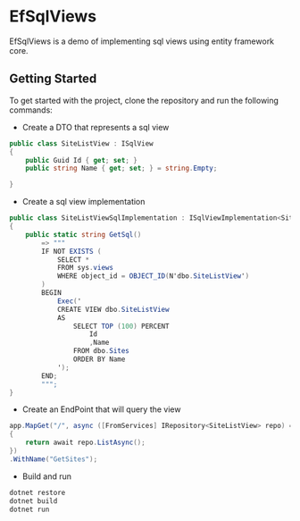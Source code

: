 # EfSqlViews

EfSqlViews is a demo of implementing sql views using entity framework core.


## Getting Started

To get started with the project, clone the repository and run the following commands:

* Create a DTO that represents a sql view
```c#
public class SiteListView : ISqlView
{
    public Guid Id { get; set; }
    public string Name { get; set; } = string.Empty;

}
```

* Create a sql view implementation
```c#
public class SiteListViewSqlImplementation : ISqlViewImplementation<SiteListView>
{
    public static string GetSql()
        => """
        IF NOT EXISTS (
            SELECT * 
            FROM sys.views 
            WHERE object_id = OBJECT_ID(N'dbo.SiteListView')
        )
        BEGIN
            Exec('
            CREATE VIEW dbo.SiteListView
            AS
                SELECT TOP (100) PERCENT 
                    Id 
                    ,Name
                FROM dbo.Sites
                ORDER BY Name
            ');
        END;
        """;
}
```
* Create an EndPoint that will query the view
```c#
app.MapGet("/", async ([FromServices] IRepository<SiteListView> repo) =>
{
    return await repo.ListAsync();
})
.WithName("GetSites");
```
* Build and run

```bash
dotnet restore
dotnet build
dotnet run



